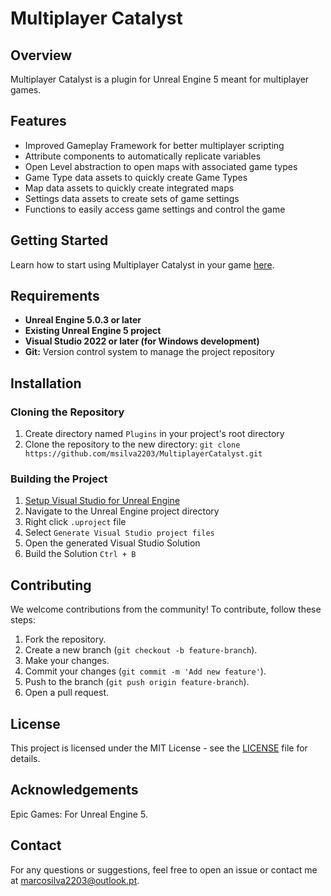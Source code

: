 # Multiplayer Catalyst

## Overview
Multiplayer Catalyst is a plugin for Unreal Engine 5 meant for multiplayer games.

## Features
- Improved Gameplay Framework for better multiplayer scripting
- Attribute components to automatically replicate variables
- Open Level abstraction to open maps with associated game types
- Game Type data assets to quickly create Game Types
- Map data assets to quickly create integrated maps
- Settings data assets to create sets of game settings
- Functions to easily access game settings and control the game

## Getting Started
Learn how to start using Multiplayer Catalyst in your game [here](https://github.com/msilva2203/MultiplayerCatalyst/wiki).

## Requirements
- **Unreal Engine 5.0.3 or later**
- **Existing Unreal Engine 5 project**
- **Visual Studio 2022 or later (for Windows development)**
- **Git:** Version control system to manage the project repository

## Installation

### Cloning the Repository
1. Create directory named `Plugins` in your project's root directory
2. Clone the repository to the new directory: 
`git clone https://github.com/msilva2203/MultiplayerCatalyst.git`

### Building the Project
1. [Setup Visual Studio for Unreal Engine](https://docs.unrealengine.com/4.27/en-US/ProductionPipelines/DevelopmentSetup/VisualStudioSetup/)
2. Navigate to the Unreal Engine project directory
3. Right click `.uproject` file
4. Select `Generate Visual Studio project files`
5. Open the generated Visual Studio Solution
6. Build the Solution `Ctrl + B`

## Contributing
We welcome contributions from the community! To contribute, follow these steps:

1. Fork the repository.
2. Create a new branch (`git checkout -b feature-branch`).
3. Make your changes.
3. Commit your changes (`git commit -m 'Add new feature'`).
4. Push to the branch (`git push origin feature-branch`).
5. Open a pull request.

## License
This project is licensed under the MIT License - see the [LICENSE](LICENSE.txt) file for details.

## Acknowledgements
Epic Games: For Unreal Engine 5.

## Contact
For any questions or suggestions, feel free to open an issue or contact me at marcosilva2203@outlook.pt.
